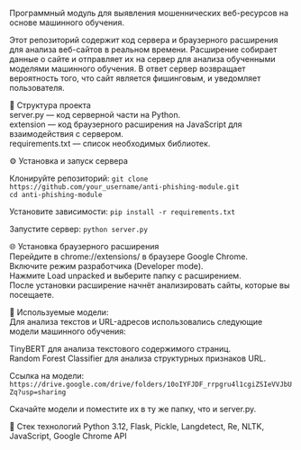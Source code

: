 Программный модуль для выявления мошеннических веб-ресурсов на основе машинного обучения.

Этот репозиторий содержит код сервера и браузерного расширения для анализа веб-сайтов в реальном времени. Расширение собирает данные о сайте и отправляет их на сервер для анализа обученными моделями машинного обучения. В ответ сервер возвращает вероятность того, что сайт является фишинговым, и уведомляет пользователя.  

📂 Структура проекта  
server.py — код серверной части на Python.  
extension — код браузерного расширения на JavaScript для взаимодействия с сервером.  
requirements.txt — список необходимых библиотек.  

⚙️ Установка и запуск сервера  

Клонируйте репозиторий:
`git clone https://github.com/your_username/anti-phishing-module.git`  
`cd anti-phishing-module`

Установите зависимости:
`pip install -r requirements.txt`

Запустите сервер:
`python server.py`

🌐 Установка браузерного расширения  
Перейдите в chrome://extensions/ в браузере Google Chrome.  
Включите режим разработчика (Developer mode).  
Нажмите Load unpacked и выберите папку с расширением.  
После установки расширение начнёт анализировать сайты, которые вы посещаете.  

🧠 Используемые модели:  
Для анализа текстов и URL-адресов использовались следующие модели машинного обучения:  

TinyBERT для анализа текстового содержимого страниц.  
Random Forest Classifier для анализа структурных признаков URL.  
  
Ссылка на модели: `https://drive.google.com/drive/folders/10oIYFJDF_rrpgru4l1cgiZSIeVVJbUZq?usp=sharing`  

Скачайте модели и поместите их в ту же папку, что и server.py.  

📜 Стек технологий
Python 3.12,
Flask,
Pickle,
Langdetect,
Re,
NLTK,
JavaScript,
Google Chrome API
